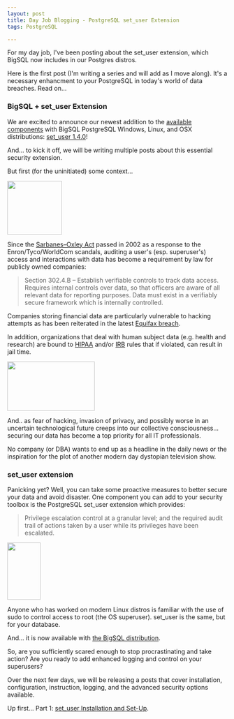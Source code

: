 ```yaml
---
layout: post  
title: Day Job Blogging - PostgreSQL set_user Extension  
tags: PostgreSQL

---
```


For my day job, I've been posting about the set_user extension, which BigSQL now includes in our Postgres distros. 

Here is the first post (I'm writing a series and will add as I move along). It's a necessary enhancment to your PostgreSQL in today's world of data breaches.  Read on...

### BigSQL + set_user Extension

We are excited to announce our newest addition to the [available components][1] with BigSQL PostgreSQL Windows, Linux, and OSX distributions: [set_user 1.4.0][2]!

And... to kick it off, we will be writing multiple posts about this essential security extension.

But first (for the uninitiated) some context...

<img src="https://wwwres.openscg.com/wp-content/uploads/2017/09/14215449/enron.png" alt="" width="125" height="123" class="alignright size-full wp-image-13023" />

Since the [Sarbanes–Oxley Act][3] passed in 2002 as a response to the Enron/Tyco/WorldCom scandals, auditing a user's (esp. superuser's) access and interactions with data has become a requirement by law for publicly owned companies:

> Section 302.4.B – Establish verifiable controls to track data access. Requires internal controls over data, so that officers are aware of all relevant data for reporting purposes. Data must exist in a verifiably secure framework which is internally controlled.

Companies storing financial data are particularly vulnerable to hacking attempts as has been reiterated in the latest [Equifax breach][4].

In addition, organizations that deal with human subject data (e.g. health and research) are bound to [HIPAA][5] and/or [IRB][6] rules that if violated, can result in jail time.

<img src="https://wwwres.openscg.com/wp-content/uploads/2017/09/14215943/mr_robot.jpeg" alt="" width="200" height="113" class="alignleft size-full wp-image-13028" />

And.. as fear of hacking, invasion of privacy, and possibly worse in an uncertain technological future creeps into our collective consciousness... securing our data has become a top priority for all IT professionals.

No company (or DBA) wants to end up as a headline in the daily news or the inspiration for the plot of another modern day dystopian television show.

### set_user extension

Panicking yet? Well, you can take some proactive measures to better secure your data and avoid disaster. One component you can add to your security toolbox is the PostgreSQL set_user extension which provides:

> Privilege escalation control at a granular level; and the required audit trail of actions taken by a user while its privileges have been escalated.

<img src="https://wwwres.openscg.com/wp-content/uploads/2017/09/15021732/calm.png" alt="" width="76" height="131" class="alignright size-full wp-image-13037" />

Anyone who has worked on modern Linux distros is familiar with the use of sudo to control access to root (the OS superuser). set_user is the same, but for your database.

And... it is now available with [the BigSQL distribution][7].

So, are you sufficiently scared enough to stop procrastinating and take action? Are you ready to add enhanced logging and control on your superusers?

Over the next few days, we will be releasing a posts that cover installation, configuration, instruction, logging, and the advanced security options available.

Up first... Part 1: [set_user Installation and Set-Up][8].

 [1]: https://www.openscg.com/bigsql/components/
 [2]: https://github.com/pgaudit/set_user
 [3]: https://en.wikipedia.org/wiki/Sarbanes%E2%80%93Oxley_Act
 [4]: https://www.nytimes.com/2017/09/07/business/equifax-cyberattack.html
 [5]: https://www.hhs.gov/hipaa/index.html
 [6]: https://en.wikipedia.org/wiki/Institutional_review_board
 [7]: https://www.openscg.com/bigsql/postgresql/installers/
 [8]: https://www.openscg.com/2017/09/set_user-installation-and-set-up/

